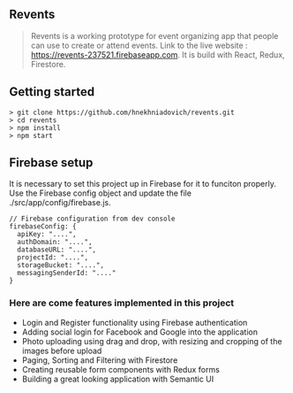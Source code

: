## Revents
> Revents is a working prototype for event organizing app that people can use to create or attend events. Link to the live website : https://revents-237521.firebaseapp.com. It is build with React, Redux, Firestore.
## Getting started
```
> git clone https://github.com/hnekhniadovich/revents.git
> cd revents
> npm install
> npm start
```
## Firebase setup
It is necessary to set this project up in Firebase for it to funciton properly. Use the Firebase config object and update the file ./src/app/config/firebase.js.
```
// Firebase configuration from dev console
firebaseConfig: {
  apiKey: "....",
  authDomain: "....",
  databaseURL: "....",
  projectId: "....",
  storageBucket: "....",
  messagingSenderId: "...."
}
```
### Here are come features implemented in this project

* Login and Register functionality using Firebase authentication
* Adding social login for Facebook and Google into the application
* Photo uploading using drag and drop, with resizing and cropping of the images before upload
* Paging, Sorting and Filtering with Firestore
* Creating reusable form components with Redux forms
* Building a great looking application with Semantic UI
